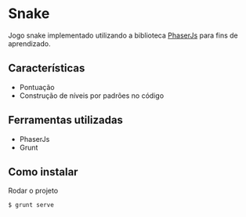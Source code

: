 # Snake
Jogo snake implementado utilizando a biblioteca [PhaserJs](http://phaser.io/) para fins de aprendizado.
 
## Características
* Pontuação
* Construção de níveis por padrões no código
 
## Ferramentas utilizadas
* PhaserJs
* Grunt

## Como instalar

Rodar o projeto

```
$ grunt serve
```

